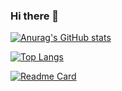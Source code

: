 ### Hi there 👋

[![Anurag's GitHub stats](https://github-readme-stats.vercel.app/api?username=LouieHext&count_private=true&show_icons=true)](https://github.com/anuraghazra/github-readme-stats)

[![Top Langs](https://github-readme-stats.vercel.app/api/top-langs/?username=LouieHext)](https://github.com/anuraghazra/github-readme-stats)

[![Readme Card](https://github-readme-stats.vercel.app/api/pin/?username=LouieHext&repo=AntSimulation)](https://github.com/anuraghazra/github-readme-stats)
